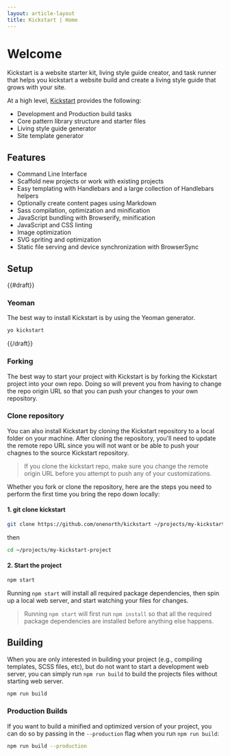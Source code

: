 ```yaml
---
layout: article-layout
title: Kickstart | Home
---
```


# Welcome
Kickstart is a website starter kit, living style guide creator, and task runner that helps you kickstart a website build and create a living style guide that grows with your site.

At a high level, [Kickstart](http://onenorth.io/kickstart "Kickstart project website") provides the following:

* Development and Production build tasks
* Core pattern library structure and starter files
* Living style guide generator
* Site template generator

## Features
* Command Line Interface
* Scaffold new projects or work with existing projects
* Easy templating with Handlebars and a large collection of Handlebars helpers
* Optionally create content pages using Markdown
* Sass compilation, optimization and minification
* JavaScript bundling with Browserify, minification
* JavaScript and CSS linting
* Image optimization
* SVG spriting and optimization
* Static file serving and device synchronization with BrowserSync

## Setup

{{#draft}}
### Yeoman
The best way to install Kickstart is by using the Yeoman generator.
```bash
yo kickstart
```
{{/draft}}

### Forking
The best way to start your project with Kickstart is by forking the Kickstart project into your own repo. Doing so will prevent you from having to change the repo origin URL so that you can push your changes to your own repository.

### Clone repository
You can also install Kickstart by cloning the Kickstart repository to a local folder on your machine. After cloning the repository, you'll need to update the remote repo URL since you will not want or be able to push your chagnes to the source Kickstart repository.

> If you clone the kickstart repo, make sure you change the remote origin URL before you attempt to push any of your customizations.

Whether you fork or clone the repository, here are the steps you need to perform the first time you bring the repo down locally:

#### 1. git clone kickstart
  ```bash
  git clone https://github.com/onenorth/kickstart ~/projects/my-kickstart-project
  ```
  then

  ```bash
  cd ~/projects/my-kickstart-project
  ```
#### 2. Start the project
  ```bash
  npm start
  ```

Running `npm start` will install all required package dependencies, then spin up a local web server, and start watching your files for changes.

> Running `npm start` will first run `npm install` so that all the required package dependencies are installed before anything else happens.

## Building
When you are only interested in building your project (e.g., compiling templates, SCSS files, etc), but do not want to start a development web server, you can simply run `npm run build` to build the projects files without starting web server.

```bash
npm run build
```

### Production Builds
If you want to build a minified and optimized version of your project, you can do so by passing in the `--production` flag when you run `npm run build`:

```bash
npm run build --production
```
